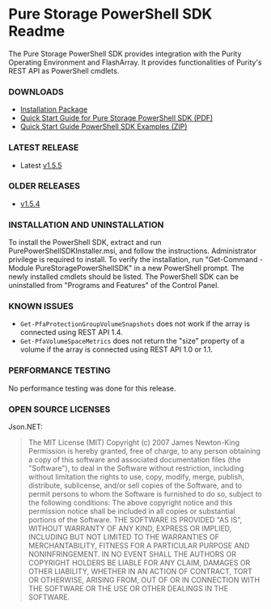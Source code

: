 # Pure Storage PowerShell SDK Readme

The Pure Storage PowerShell SDK provides integration with the Purity Operating Environment and FlashArray. It provides functionalities of Purity's REST API as PowerShell cmdlets.

### DOWNLOADS
* [Installation Package](https://github.com/PureStorage-Connect/PowerShellSDK/blob/master/PurePowerShellSDKInstaller.msi)
* [Quick Start Guide for Pure Storage PowerShell SDK (PDF)](https://github.com/PureStorage-Connect/PowerShellSDK/blob/master/Quick%20Start%20Guide%20for%20Pure%20Storage%20PowerShell%20SDK.pdf)
* [Quick Start Guide PowerShell SDK Examples (ZIP)](https://github.com/PureStorage-Connect/PowerShellSDK/blob/master/SDK-Examples.zip)

### LATEST RELEASE
* Latest [v1.5.5](https://github.com/PureStorage-Connect/PowerShellSDK/releases/tag/v1.5.5.0)

### OLDER RELEASES
* [v1.5.4](https://github.com/PureStorage-Connect/PowerShellSDK/releases/tag/v1.5.4.0)

### INSTALLATION AND UNINSTALLATION
To install the PowerShell SDK, extract and run PurePowerShellSDKInstaller.msi, and follow the instructions. Administrator privilege is required to install. To verify the installation, run "Get-Command -Module PureStoragePowerShellSDK" in a new PowerShell prompt. The newly installed cmdlets should be listed. The PowerShell SDK can be uninstalled from "Programs and Features" of the Control Panel.

### KNOWN ISSUES

* `Get-PfaProtectionGroupVolumeSnapshots` does not work if the array is connected using REST API 1.4.
* `Get-PfaVolumeSpaceMetrics` does not return the "size" property of a volume if the array is connected using REST API 1.0 or 1.1.

### PERFORMANCE TESTING

No performance testing was done for this release.

### OPEN SOURCE LICENSES

Json.NET:
> The MIT License (MIT)
Copyright (c) 2007 James Newton-King
Permission is hereby granted, free of charge, to any person obtaining a copy of this software and associated documentation files (the "Software"), to deal in the Software without restriction, including without limitation the rights to use, copy, modify, merge, publish, distribute, sublicense, and/or sell copies of the Software, and to permit persons to whom the Software is furnished to do so, subject to the following conditions:
The above copyright notice and this permission notice shall be included in all copies or substantial portions of the Software.
THE SOFTWARE IS PROVIDED "AS IS", WITHOUT WARRANTY OF ANY KIND, EXPRESS OR IMPLIED, INCLUDING BUT NOT LIMITED TO THE WARRANTIES OF MERCHANTABILITY, FITNESS FOR A PARTICULAR PURPOSE AND NONINFRINGEMENT. IN NO EVENT SHALL THE AUTHORS OR COPYRIGHT HOLDERS BE LIABLE FOR ANY CLAIM, DAMAGES OR OTHER LIABILITY, WHETHER IN AN ACTION OF CONTRACT, TORT OR OTHERWISE, ARISING FROM, OUT OF OR IN CONNECTION WITH THE SOFTWARE OR THE USE OR OTHER DEALINGS IN THE SOFTWARE.
